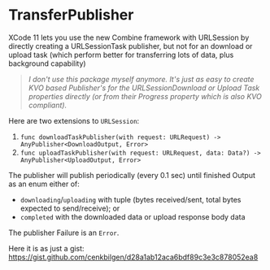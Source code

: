 # TransferPublisher


XCode 11 lets you use the new Combine framework with URLSession by directly creating a URLSessionTask publisher, but not for an download or upload task (which perform better for transferring lots of data, plus background capability)

> _I don't use this package myself anymore. It's just as easy to create KVO based Publisher's for the URLSessionDownload or Upload Task properties directly (or from their Progress property which is also KVO compliant)._ 

Here are two extensions to `URLSession`:
1. `func downloadTaskPublisher(with request: URLRequest) -> AnyPublisher<DownloadOutput, Error>`
2. `func uploadTaskPublisher(with request: URLRequest, data: Data?) -> AnyPublisher<UploadOutput, Error>`

The publisher will publish periodically (every 0.1 sec) until finished Output as an enum either of: 
* `downloading`/`uploading` with tuple (bytes received/sent, total bytes expected to send/receive); or 
* `completed` with the downloaded data or upload response body data

The publisher Failure is an `Error`.

Here it is as just a gist: https://gist.github.com/cenkbilgen/d28a1ab12aca6bdf89c3e3c878052ea8

